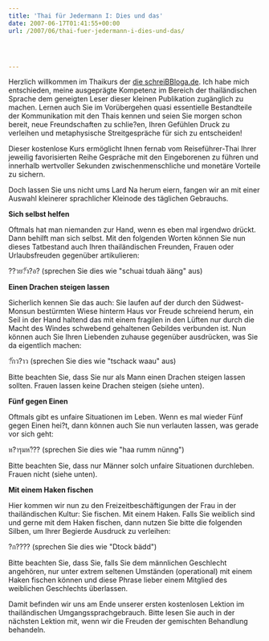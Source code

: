 ```yaml
---
title: 'Thai für Jedermann I: Dies und das'
date: 2007-06-17T01:41:55+00:00
url: /2007/06/thai-fuer-jedermann-i-dies-und-das/




---
```

Herzlich willkommen im Thaikurs der [die schreiBBloga.de][1]. Ich habe mich entschieden, meine ausgeprägte Kompetenz im Bereich der thailändischen Sprache dem geneigten Leser dieser kleinen Publikation zugänglich zu machen. Lernen auch Sie im Vorübergehen quasi essentielle Bestandteile der Kommunikation mit den Thais kennen und seien Sie morgen schon bereit, neue Freundschaften zu schlie?en, Ihren Gefühlen Druck zu verleihen und metaphysische Streitgespräche für sich zu entscheiden!

Dieser kostenlose Kurs ermöglicht Ihnen fernab vom Reiseführer-Thai Ihrer jeweilig favorisierten Reihe Gespräche mit den Eingeborenen zu führen und innerhalb wertvoller Sekunden zwischenmenschliche und monetäre Vorteile zu sichern.

Doch lassen Sie uns nicht ums Lard Na herum eiern, fangen wir an mit einer Auswahl kleinerer sprachlicher Kleinode des täglichen Gebrauchs.

**Sich selbst helfen**

Oftmals hat man niemanden zur Hand, wenn es eben mal irgendwo drückt. Dann behilft man sich selbst. Mit den folgenden Worten können Sie nun dieses Tatbestand auch Ihren thailändischen Freunden, Frauen oder Urlaubsfreuden gegenüber artikulieren:

<span class="thai">??วย?ัว?อ?</span> (sprechen Sie dies wie "schuai tduah ääng" aus)

**Einen Drachen steigen lassen**

Sicherlich kennen Sie das auch: Sie laufen auf der durch den Südwest-Monsun bestürmten Wiese hinterm Haus vor Freude schreiend herum, ein Seil in der Hand haltend das mit einem fragilen in den Lüften nur durch die Macht des Windes schwebend gehaltenen Gebildes verbunden ist. Nun können auch Sie Ihren Liebenden zuhause gegenüber ausdrücken, was Sie da eigentlich machen:

<span class="thai">?ักว?าว</span> (sprechen Sie dies wie "tschack waau" aus)

Bitte beachten Sie, dass Sie nur als Mann einen Drachen steigen lassen sollten. Frauen lassen keine Drachen steigen (siehe unten).

**Fünf gegen Einen**

Oftmals gibt es unfaire Situationen im Leben. Wenn es mal wieder Fünf gegen Einen hei?t, dann können auch Sie nun verlauten lassen, was gerade vor sich geht:

<span class="thai">ห?ารุมห?ึ??</span> (sprechen Sie dies wie "haa rumm nünng")

Bitte beachten Sie, dass nur Männer solch unfaire Situationen durchleben. Frauen nicht (siehe unten).

**Mit einem Haken fischen**

Hier kommen wir nun zu den Freizeitbeschäftigungen der Frau in der thailändischen Kultur: Sie fischen. Mit einem Haken. Falls Sie weiblich sind und gerne mit dem Haken fischen, dann nutzen Sie bitte die folgenden Silben, um Ihrer Begierde Ausdruck zu verleihen:

<span class="thai">?ก????</span> (sprechen Sie dies wie "Dtock bädd")

Bitte beachten Sie, dass Sie, falls Sie dem männlichen Geschlecht angehören, nur unter extrem seltenen Umständen (operational) mit einem Haken fischen können und diese Phrase lieber einem Mitglied des weiblichen Geschlechts überlassen.

Damit befinden wir uns am Ende unserer ersten kostenlosen Lektion im thailändischen Umgangssprachgebrauch. Bitte lesen Sie auch in der nächsten Lektion mit, wenn wir die Freuden der gemischten Behandlung behandeln.

 [1]: http://die.schreibbloga.de/
